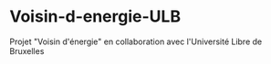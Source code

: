 # Voisin-d-energie-ULB
Projet "Voisin d'énergie" en collaboration avec l'Université Libre de Bruxelles
